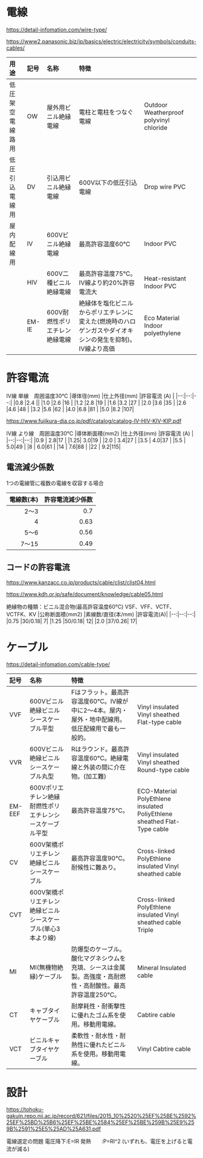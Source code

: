 # 電線

https://detail-infomation.com/wire-type/

https://www2.panasonic.biz/jp/basics/electric/electricity/symbols/conduits-cables/

|用途|記号|名称|特徴||
|:--|:--|:--|:--|:--|
|低圧架空電線路用| OW   |屋外用ビニル絶縁電線|電柱と電柱をつなぐ電線|Outdoor Weatherproof polyvinyl chloride|
|低圧引込電線用  | DV   |引込用ビニル絶縁電線|600V以下の低圧引込電線|Drop wire PVC|
|屋内配線用      | IV   |600Vビニル絶縁電線|最高許容温度60℃|Indoor PVC|
|               | HIV  |600V二種ビニル絶縁電線|最高許容温度75℃。IV線より約20%許容電流大|Heat-resistant Indoor PVC|
|               | EM-IE|600V耐燃性ポリエチレン絶縁電線|絶縁体を塩化ビニルからポリエチレンに変えた(燃焼時のハロゲンガスやダイオキシンの発生を抑制)。IV線より高価|Eco Material Indoor polyethylene|

# 許容電流

IV線 単線　周囲温度30℃ 
|導体径(mm) |仕上外径(mm) |許容電流 (A) |
|--:|--:|--:|
|0.8 |2.4 ||
|1.0 |2.6 |16 |
|1.2 |2.8 |19 |
|1.6 |3.2 |27 |
|2.0 |3.6 |35 |
|2.6 |4.6 |48 |
|3.2 |5.6 |62 |
|4.0 |6.8 |81 |
|5.0 |8.2 |107|

https://www.fujikura-dia.co.jp/pdf/catalog/catalog-IV-HIV-KIV-KIP.pdf

IV線 より線　周囲温度30℃ 
|導体断面積(mm2) |仕上外径(mm) |許容電流 (A) |
|--:|--:|--:|
|0.9 | 2.8|17 |
|1.25| 3.0|19 |
|2.0 | 3.4|27 |
|3.5 | 4.0|37 |
|5.5 | 5.0|49 |
|8   | 6.0|61 |
|14  | 7.6|88 |
|22  | 9.2|115|

## 電流減少係数
1つの電線管に複数の電線を収容する場合

|電線数(本)  |許容電流減少係数 |
|--:|--:|
|2〜3 |0.7 |
|4 |0.63 |
|5〜6 |0.56 |
|7〜15 |0.49 |

## コードの許容電流

https://www.kanzacc.co.jp/products/cable/clist/clist04.html

https://www.kdh.or.jp/safe/document/knowledge/cable05.html

絶縁物の種類：ビニル混合物(最高許容温度60℃)
VSF、VFF、VCTF、VCTFK、KV
|公称断面積(mm2)	|素線数/直径(本/mm) |許容電流(A)|
|--:|--:|--:|
|0.75	|30/0.18| 7|
|1.25	|50/0.18|	12|
|2.0	|37/0.26|	17|



# ケーブル

https://detail-infomation.com/cable-type/

|記号|名称|特徴||
|:--|:---|:--|:--|
|VVF|600Vビニル絶縁ビニルシースケーブル平型|Fはフラット。最高許容温度60℃。IV線が中に2～4本。屋内・屋外・地中配線用。低圧配線用で最も一般的。|Vinyl insulated Vinyl sheathed Flat-type cable|
|VVR|600Vビニル絶縁ビニルシースケーブル丸型|Rはラウンド。最高許容温度60℃。絶縁電線と外装の間に介在物。(加工難)|Vinyl insulated Vinyl sheathed Round-type cable|
|EM-EEF|600Vポリエチレン絶縁耐燃性ポリエチレンシースケーブル平型|最高許容温度75℃。|ECO-Material PolyEthlene insulated PoliyEthlene sheathed Flat-Type cable|
|CV|600V架橋ポリエチレン絶縁ビニルシースケーブル|最高許容温度90℃。耐候性に難あり。|Cross-linked PolyEthlene insulated Vinyl sheathed cable|
|CVT|600V架橋ポリエチレン絶縁ビニルシースケーブル(単心3本より線)||Cross-linked PolyEthlene insulated Vinyl sheathed cable Triple|
|MI|MI(無機物絶縁)ケーブル|防爆型のケーブル。酸化マグネシウムを充填、シースは金属製。高強度・高耐燃性・高耐酸性。最高許容温度250℃。|Mineral Insulated cable|
|CT|キャブタイヤケーブル|耐摩耗性・耐衝撃性に優れたゴム系を使用。移動用電線。|Cabtire cable|
|VCT|ビニルキャブタイヤケーブル|柔軟性・耐水性・耐熱性に優れたビニル系を使用。移動用電線。|Vinyl Cabtire cable|

# 設計

https://tohoku-gakuin.repo.nii.ac.jp/record/621/files/2015_10%2520%25EF%25BE%2592%25EF%25BD%25B6%25EF%25BE%2584%25EF%25BE%259B%25E9%259B%2591%25E5%25AD%25A631.pdf

電線選定の問題
電圧降下:E=IR
発熱　　:P=RI^2
(いずれも、電圧を上げると電流が減る)




